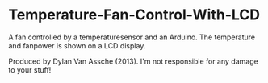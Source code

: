 Temperature-Fan-Control-With-LCD
================================

A fan controlled by a temperaturesensor and an Arduino. The temperature and fanpower is shown on a LCD display.

Produced by Dylan Van Assche (2013). I'm not responsible for any damage to your stuff!
